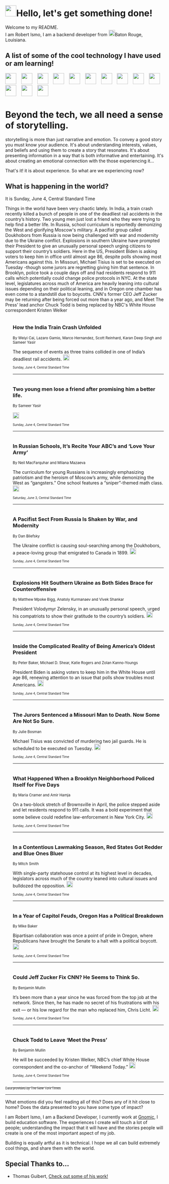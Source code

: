<h1><img src="https://emojis.slackmojis.com/emojis/images/1643514375/3493/hot-coffee.gif?1643514375" width="35"/>Hello, let's get something done!</h1>

<p>Welcome to my README.<br/>
I am Robert Ismo, I am a backend developer from <img src="https://emojis.slackmojis.com/emojis/images/1638395689/50435/moulin_rouge.png?1638395689" width="20"/>Baton Rouge, Louisiana.</p>
<h2>A list of some of the cool technology I have used or am learning!</h2>
<p>
<img src="https://emojis.slackmojis.com/emojis/images/1643516091/21142/meow_bongotap.gif?1643516091" width="35" alt="">
<img src="https://img.shields.io/badge/Favorite%20Frontend%20Framework-SvelteKit-f83903" alt="">
<img src="https://img.shields.io/badge/Second%20Favorite-Vue-40b581" alt="">
<img src="https://img.shields.io/badge/Most%20Used%20Runtime-Nodejs-78b061" alt="">
<img src="https://emojis.slackmojis.com/emojis/images/1643517416/34482/fire.gif?1643517416" width="35" alt="">
<img src="https://img.shields.io/badge/Javascript%20But%20Better-Typescript-0078ca" alt="">
<img src="https://img.shields.io/badge/Favorite%20Language-Elixir-3e244d" alt="">
<img src="https://img.shields.io/badge/Containerize%20Everything-Docker-6ac9ef" alt="">
<img src="https://emojis.slackmojis.com/emojis/images/1643514596/5999/meow_party.gif?1643514596" width="35" alt="">
<img src="https://img.shields.io/badge/API%20Love%20Language-Graphql-de32a5" alt="">
<img src="https://img.shields.io/badge/Our%20Favorite%20Version%20Controller-Git-e94f33" alt="">
<img src="https://img.shields.io/badge/Favorite%20Database-Redis-d42d1d" alt="">
<img src="https://emojis.slackmojis.com/emojis/images/1643514559/5584/deployparrot.gif?1643514559" width="35" alt="">
<img src="https://img.shields.io/badge/Container%20Interstate-RabbitMQ-f66200" alt="">
<img src="https://img.shields.io/badge/Gotta%20Learn-Kubernetes-316adf" alt="">
<img src="https://img.shields.io/badge/Really%20Mature%20Now-WASM-654fef" alt="">
<img src="https://emojis.slackmojis.com/emojis/images/1666642497/61942/dance_vibe.gif?1666642497" width="35" alt="">
<img src="https://img.shields.io/badge/For%20My%20M1-ARM64-657d96" alt="">
<img src="https://img.shields.io/badge/Loving%20This%20So%20Much-TailwindCSS-17bcb5" alt="">
<img src="https://img.shields.io/badge/Cool%20Build%20Tool-Vite-f9cb24" alt="">
<img src="https://emojis.slackmojis.com/emojis/images/1669231376/62819/working-on-it.gif?1669231376" width="35" alt="">
<img src="https://img.shields.io/badge/Fun%20and%20Easy%20Database-MongoDB-5f8c49" alt="">
<img src="https://img.shields.io/badge/JS%20Life%20Support-NPM-c73737" alt="">
<img src="https://img.shields.io/badge/I%20Liked%20It-DynamoDB-0073b9" alt="">
<img src="https://emojis.slackmojis.com/emojis/images/1643514045/46/question.gif?1643514045" width="35" alt="">
<img src="https://img.shields.io/badge/cool-React-60d6f9" alt="">
<img src="https://img.shields.io/badge/Future%20Big%20Project-Lambda-f37e00" alt="">
<img src="https://img.shields.io/badge/NPM%20But%20Better-PNPM-f1aa07" alt="">
<img src="https://emojis.slackmojis.com/emojis/images/1643514943/9662/fbwow.gif?1643514943" width="35" alt="">
<img src="https://img.shields.io/badge/First%20Language-C-662079" alt="">
<img src="https://img.shields.io/badge/Where%20I%20Deploy%20Frontend-Vercel-000000" alt="">
<img src="https://img.shields.io/badge/Who%20Does%20not%20Want%20an%20App-Swift-f9492a" alt="">
<img src="https://emojis.slackmojis.com/emojis/images/1643514058/151/javascript.png?1643514058" width="35" alt="">
<img src="https://img.shields.io/badge/cool-Python-fbd542" alt="">
<img src="https://img.shields.io/badge/Favorite%20Something-Stripe-656cdc" alt="">
<img src="https://img.shields.io/badge/Of%20Course-HTML5-ed6327" alt="">
<img src="https://emojis.slackmojis.com/emojis/images/1660415405/60731/bomb.gif?1660415405" width="35" alt="">
<img src="https://img.shields.io/badge/hate-CSS-2964ec" alt="">
<img src="https://img.shields.io/badge/Learning-CircleCI-141215" alt="">
<img src="https://img.shields.io/badge/Learning-Rust-fbbb3b" alt="">
<img src="https://emojis.slackmojis.com/emojis/images/1660415397/60712/writing-hand.gif?1660415397" width="35" alt="">
<img src="https://img.shields.io/badge/Dev%20Browser%20of%20Choice-Firefox-cc4e26" alt="">
<img src="https://img.shields.io/badge/Recoverying%20From%20Windows-UNIX-1781e3" alt="">
<img src="https://img.shields.io/badge/LOVE-LogSeq-90c1c2" alt="">
<img src="https://emojis.slackmojis.com/emojis/images/1643514066/223/kirby.gif?1643514066" width="35" alt="">
<img src="https://img.shields.io/badge/Daily%20Driver-MacOS-e6e6e8" alt="">
<img src="https://img.shields.io/badge/Git%20Server-Github-000000" alt="">
<img src="https://img.shields.io/badge/enjoyable-EC2-f17428" alt="">
<img src="https://emojis.slackmojis.com/emojis/images/1643514239/2069/excited.gif?1643514239" width="35" alt="">
</p>
<h1>Beyond the tech, we all need a sense of storytelling.</h1>
<p>storytelling is more than just narrative and emotion. To convey a good story you must know your audience. It's about understanding interests, values, and beliefs and using them to create a story that resonates. It's about presenting information in a way that is both informative and entertaining. It's about creating an emotional connection with the those experiencing it...</p>
<p>That's it! it is about experience. So what are we experiencing now?</p>
<h2>What is happening in the world?</h2>
<p>It is Sunday, June 4, Central Standard Time</p>
<p>
Things in the world have been very chaotic lately. In India, a train crash recently killed a bunch of people in one of the deadliest rail accidents in the country’s history. Two young men just lost a friend who they were trying to help find a better life. In Russia, school curriculum is reportedly demonizing the West and glorifying Moscow&#39;s military. A pacifist group called Doukhobors from Russia is now being challenged with war and modernity due to the Ukraine conflict. Explosions in southern Ukraine have prompted their President to give an unusually personal speech urging citizens to support their country’s soldiers. Here in the US, President Biden is asking voters to keep him in office until almost age 86, despite polls showing most Americans against this. In Missouri, Michael Tisius is set to be executed on Tuesday -though some jurors are regretting giving him that sentence. In Brooklyn, police took a couple days off and had residents respond to 911 calls which potentially could change police protocols in NYC. At the state level, legislatures across much of America are heavily leaning into cultural issues depending on their political leaning, and in Oregon one chamber has even come to a standstill due to boycotts. CNN&#39;s former CEO Jeff Zucker may be returning after being forced out more than a year ago, and Meet The Press&#39; lead anchor Chuck Todd is being replaced by NBC&#39;s White House correspondent Kristen Welker</p>
<ol>
<img src="https://img.shields.io/badge/-world-blue" alt="">
<h3>How the India Train Crash Unfolded</h3>
<sub>By Weiyi Cai, Lazaro Gamio, Marco Hernandez, Scott Reinhard, Karan Deep Singh and Sameer Yasir</sub>
<p>The sequence of events as three trains collided in one of India’s deadliest rail accidents.  <a href="https://nyti.ms/3oK7vk2"><img src="https://developer.nytimes.com/files/poweredby_nytimes_30b.png?v=1583354208352" height="20"></a></p>
<sub><sub>Sunday, June 4, Central Standard Time</sub></sub>
<hr/>
<img src="https://img.shields.io/badge/-world-blue" alt="">
<h3>Two young men lose a friend after promising him a better life.</h3>
<sub>By Sameer Yasir</sub>
<p>  <a href="https://nyti.ms/3OUMWMj"><img src="https://developer.nytimes.com/files/poweredby_nytimes_30b.png?v=1583354208352" height="20"></a></p>
<sub><sub>Sunday, June 4, Central Standard Time</sub></sub>
<hr/>
<img src="https://img.shields.io/badge/-world-blue" alt="">
<h3>In Russian Schools, It’s Recite Your ABC’s and ‘Love Your Army’</h3>
<sub>By Neil MacFarquhar and Milana Mazaeva</sub>
<p>The curriculum for young Russians is increasingly emphasizing patriotism and the heroism of Moscow’s army, while demonizing the West as “gangsters.” One school features a “sniper”-themed math class.  <a href="https://nyti.ms/3Cbn07M"><img src="https://developer.nytimes.com/files/poweredby_nytimes_30b.png?v=1583354208352" height="20"></a></p>
<sub><sub>Saturday, June 3, Central Standard Time</sub></sub>
<hr/>
<img src="https://img.shields.io/badge/-world-blue" alt="">
<h3>A Pacifist Sect From Russia Is Shaken by War, and Modernity</h3>
<sub>By Dan Bilefsky</sub>
<p>The Ukraine conflict is causing soul-searching among the Doukhobors, a peace-loving group that emigrated to Canada in 1899.  <a href="https://nyti.ms/3MMk7zb"><img src="https://developer.nytimes.com/files/poweredby_nytimes_30b.png?v=1583354208352" height="20"></a></p>
<sub><sub>Sunday, June 4, Central Standard Time</sub></sub>
<hr/>
<img src="https://img.shields.io/badge/-world-blue" alt="">
<h3>Explosions Hit Southern Ukraine as Both Sides Brace for Counteroffensive</h3>
<sub>By Matthew Mpoke Bigg, Anatoly Kurmanaev and Vivek Shankar</sub>
<p>President Volodymyr Zelensky, in an unusually personal speech, urged his compatriots to show their gratitude to the country’s soldiers.  <a href="https://nyti.ms/3ISG0eQ"><img src="https://developer.nytimes.com/files/poweredby_nytimes_30b.png?v=1583354208352" height="20"></a></p>
<sub><sub>Sunday, June 4, Central Standard Time</sub></sub>
<hr/>
<img src="https://img.shields.io/badge/-us-blue" alt="">
<h3>Inside the Complicated Reality of Being America’s Oldest President</h3>
<sub>By Peter Baker, Michael D. Shear, Katie Rogers and Zolan Kanno-Youngs</sub>
<p>President Biden is asking voters to keep him in the White House until age 86, renewing attention to an issue that polls show troubles most Americans.  <a href="https://nyti.ms/3IUO6DL"><img src="https://developer.nytimes.com/files/poweredby_nytimes_30b.png?v=1583354208352" height="20"></a></p>
<sub><sub>Sunday, June 4, Central Standard Time</sub></sub>
<hr/>
<img src="https://img.shields.io/badge/-us-blue" alt="">
<h3>The Jurors Sentenced a Missouri Man to Death. Now Some Are Not So Sure.</h3>
<sub>By Julie Bosman</sub>
<p>Michael Tisius was convicted of murdering two jail guards. He is scheduled to be executed on Tuesday.  <a href="https://nyti.ms/42lYX0y"><img src="https://developer.nytimes.com/files/poweredby_nytimes_30b.png?v=1583354208352" height="20"></a></p>
<sub><sub>Sunday, June 4, Central Standard Time</sub></sub>
<hr/>
<img src="https://img.shields.io/badge/-nyregion-blue" alt="">
<h3>What Happened When a Brooklyn Neighborhood Policed Itself for Five Days</h3>
<sub>By Maria Cramer and Amir Hamja</sub>
<p>On a two-block stretch of Brownsville in April, the police stepped aside and let residents respond to 911 calls. It was a bold experiment that some believe could redefine law-enforcement in New York City.  <a href="https://nyti.ms/3OO5PRg"><img src="https://developer.nytimes.com/files/poweredby_nytimes_30b.png?v=1583354208352" height="20"></a></p>
<sub><sub>Sunday, June 4, Central Standard Time</sub></sub>
<hr/>
<img src="https://img.shields.io/badge/-us-blue" alt="">
<h3>In a Contentious Lawmaking Season, Red States Got Redder and Blue Ones Bluer</h3>
<sub>By Mitch Smith</sub>
<p>With single-party statehouse control at its highest level in decades, legislators across much of the country leaned into cultural issues and bulldozed the opposition.  <a href="https://nyti.ms/3WO6fJb"><img src="https://developer.nytimes.com/files/poweredby_nytimes_30b.png?v=1583354208352" height="20"></a></p>
<sub><sub>Sunday, June 4, Central Standard Time</sub></sub>
<hr/>
<img src="https://img.shields.io/badge/-us-blue" alt="">
<h3>In a Year of Capitol Feuds, Oregon Has a Political Breakdown</h3>
<sub>By Mike Baker</sub>
<p>Bipartisan collaboration was once a point of pride in Oregon, where Republicans have brought the Senate to a halt with a political boycott.  <a href="https://nyti.ms/43IrEWK"><img src="https://developer.nytimes.com/files/poweredby_nytimes_30b.png?v=1583354208352" height="20"></a></p>
<sub><sub>Sunday, June 4, Central Standard Time</sub></sub>
<hr/>
<img src="https://img.shields.io/badge/-business-blue" alt="">
<h3>Could Jeff Zucker Fix CNN? He Seems to Think So.</h3>
<sub>By Benjamin Mullin</sub>
<p>It’s been more than a year since he was forced from the top job at the network. Since then, he has made no secret of his frustrations with his exit — or his low regard for the man who replaced him, Chris Licht.  <a href="https://nyti.ms/43ECvk9"><img src="https://developer.nytimes.com/files/poweredby_nytimes_30b.png?v=1583354208352" height="20"></a></p>
<sub><sub>Sunday, June 4, Central Standard Time</sub></sub>
<hr/>
<img src="https://img.shields.io/badge/-business-blue" alt="">
<h3>Chuck Todd to Leave ‘Meet the Press’</h3>
<sub>By Benjamin Mullin</sub>
<p>He will be succeeded by Kristen Welker, NBC’s chief White House correspondent and the co-anchor of “Weekend Today.”  <a href="https://nyti.ms/42pXSot"><img src="https://developer.nytimes.com/files/poweredby_nytimes_30b.png?v=1583354208352" height="20"></a></p>
<sub><sub>Sunday, June 4, Central Standard Time</sub></sub>
<hr/>
</ol>
<a href="https://developer.nytimes.com"><sub><sub>Data provided by The New York Times</sub></sub></a>
<hr/>
<p>What emotions did you feel reading all of this? Does any of it hit close to home? Does the data presented to you have some type of impact?</p>
<p>I am Robert Ismo, I am a Backend Developer, I currently work at <a href="https://gnomic.education/">Gnomic</a>, I build education software. The experiences I create will touch a lot of people; understanding the impact that it will have and the stories people will create is one of the most important aspect of my job.</p>
<p>Building is equally artful as it is technical. I hope we all can build extremely cool things, and share them with the world.</p>
<h2>Special Thanks to...</h2>
<ul>
<li>Thomas Guibert, <a href="https://github.com/thmsgbrt/thmsgbrt">Check out some of his work!</a></li>
</ul>